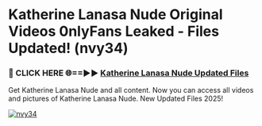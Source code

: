 # Katherine Lanasa Nude Original Videos 0nlyFans Leaked - Files Updated! (nvy34)

<h3>🔴 CLICK HERE 🌐==►► <a href="https://tinyurl.com/52m3yx9h" rel="nofollow">Katherine Lanasa Nude Updated Files</a></h3>

Get Katherine Lanasa Nude and all content. Now you can access all videos and pictures of Katherine Lanasa Nude. New Updated Files 2025!

[![nvy34](https://i.imgur.com/TnHtlc8.gif)](https://tinyurl.com/52m3yx9h)
